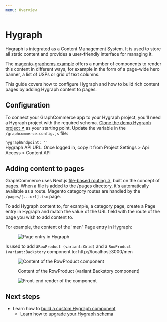 ```yaml
---
menu: Overview
---
```


# Hygraph

Hygraph is integrated as a Content Management System. It is used to store all
static content and provides a user-friendly interface for managing it.

The [magento-graphcms example](./../getting-started/readme.md) offers a number
of components to render this content in different ways, for example in the form
of a page-wide hero banner, a list of USPs or grid of text columns.

This guide covers how to configure Hygraph and how to build rich content pages
by adding Hygraph content to pages.

## Configuration

To connect your GraphCommerce app to your Hygraph project, you'll need a Hygraph
project with the required schema.
[Clone the demo Hygraph project ↗](https://app.graphcms.com/clone/caddaa93cfa9436a9e76ae9c0F34d257)
as your starting point. Update the variable in the `/graphcommerce.config.js`
file:

`hygraphEndpoint: ''`  
Hygraph API URL. Once logged in, copy it from Project Settings > Api Access >
Content API

## Adding content to pages

GraphCommerce uses Next.js
[file-based routing ↗](https://nextjs.org/docs/routing/introduction), built on
the concept of pages. When a file is added to the /pages directory, it's
automatically available as a route. Magento category routes are handled by the
`/pages/[...url].tsx` page.

To add Hygraph content to, for example, a category page, create a Page entry in
Hygraph and match the value of the URL field with the route of the page you wish
to add content to.

For example, the content of the 'men' Page entry in Hygraph:

<figure>

![Page entry in Hygraph](https://user-images.githubusercontent.com/1251986/157831167-706b54e8-ab25-4e67-882d-dd9595e87d5a.png)

</figure>

Is used to add a`RowProduct (variant:Grid)` and a
`RowProduct (variant:Backstory` component to: http://localhost:3000/men

<figure>

![Content of the RowProduct component](https://user-images.githubusercontent.com/1251986/157831230-1fe5967f-7f7e-44e4-a908-8a52c8836f95.png)

  <figcaption>Content of the RowProduct (variant:Backstory component)</figcaption>
</figure>

<figure>

![Front-end render of the component](https://user-images.githubusercontent.com/1251986/157831382-51ebc3e2-85f7-4041-9d9f-c4982c73a825.png)

</figure>

## Next steps

- Learn how to
  [build a custom Hygraph component](../getting-started/graphcms-component.md)
  - Learn how to [upgrade your Hygraph schema](./upgrading.md)
